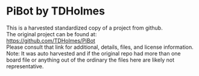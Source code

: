 
# PiBot by TDHolmes  
This is a harvested standardized copy of a project from github.  
The original project can be found at:  
https://github.com/TDHolmes/PiBot  
Please consult that link for additional, details, files, and license information.  
Note: It was auto harvested and if the original repo had more than one board file or anything out of the ordinary the files here are likely not representative.  
    